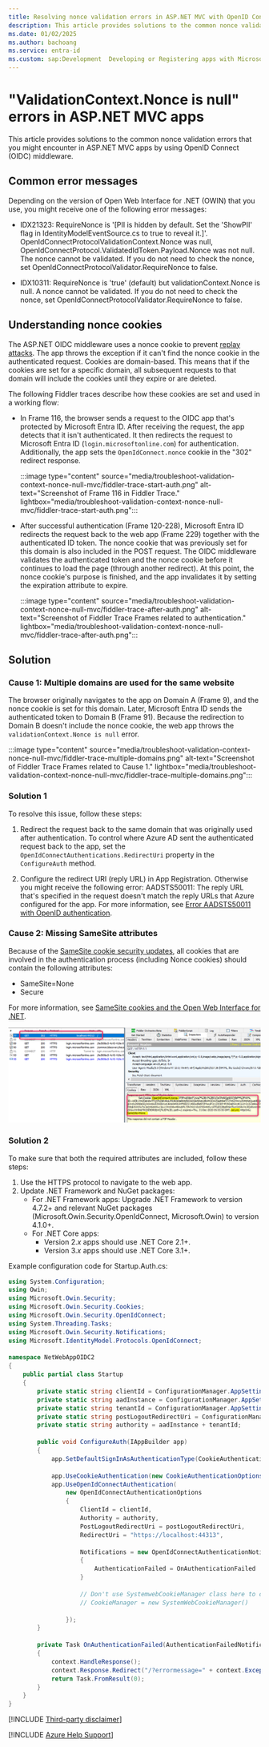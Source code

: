 ```yaml
---
title: Resolving nonce validation errors in ASP.NET MVC with OpenID Connect
description: This article provides solutions to the common nonce validation errors that are encountered in ASP.NET MVC apps by using OpenID Connect middleware.
ms.date: 01/02/2025
ms.author: bachoang
ms.service: entra-id
ms.custom: sap:Development	Developing or Registering apps with Microsoft identity platform
---
```


# "ValidationContext.Nonce is null" errors in ASP.NET MVC apps

This article provides solutions to the common nonce validation errors that you might encounter in ASP.NET MVC apps by using OpenID Connect (OIDC)  middleware.

## Common error messages

Depending on the version of Open Web Interface for .NET (OWIN) that you use, you might receive one of the following error messages:

- IDX21323: RequireNonce is '[PII is hidden by default. Set the 'ShowPII' flag in IdentityModelEventSource.cs to true to reveal it.]'. OpenIdConnectProtocolValidationContext.Nonce was null, OpenIdConnectProtocol.ValidatedIdToken.Payload.Nonce was not null. The nonce cannot be validated. If you do not need to check the nonce, set OpenIdConnectProtocolValidator.RequireNonce to false.

- IDX10311: RequireNonce is 'true' (default) but validationContext.Nonce is null. A nonce cannot be validated. If you do not need to check the nonce, set OpenIdConnectProtocolValidator.RequireNonce to false.

## Understanding nonce cookies

The ASP.NET OIDC middleware uses a nonce cookie to prevent [replay attacks](/dotnet/framework/wcf/feature-details/replay-attacks). The app throws the exception if it can't find the nonce cookie in the authenticated request. Cookies are domain-based. This means that if the cookies are set for a specific domain, all subsequent requests to that domain will include the cookies until they expire or are deleted.

The following Fiddler traces describe how these cookies are set and used in a working flow:

- In Frame 116, the browser sends a request to the OIDC app that's protected by Microsoft Entra ID. After receiving the request, the app detects that it isn't authenticated. It then redirects the request to Microsoft Entra ID (`login.microsoftonline.com`) for authentication. Additionally, the app sets the `OpenIdConnect.nonce` cookie in the "302" redirect response.

    :::image type="content" source="media/troubleshoot-validation-context-nonce-null-mvc/fiddler-trace-start-auth.png" alt-text="Screenshot of Frame 116 in Fiddler Trace." lightbox="media/troubleshoot-validation-context-nonce-null-mvc/fiddler-trace-start-auth.png":::

- After successful authentication (Frame 120-228), Microsoft Entra ID redirects the request back to the web app (Frame 229) together with the authenticated ID token. The nonce cookie that was previously set for this domain is also included in the POST request. The OIDC middleware validates the authenticated token and the nonce cookie before it continues to load the page (through another redirect). At this point, the nonce cookie's purpose is finished, and the app invalidates it by setting the expiration attribute to expire.

    :::image type="content" source="media/troubleshoot-validation-context-nonce-null-mvc/fiddler-trace-after-auth.png" alt-text="Screenshot of Fiddler Trace Frames related to authentication." lightbox="media/troubleshoot-validation-context-nonce-null-mvc/fiddler-trace-after-auth.png":::

## Solution

### Cause 1: Multiple domains are used for the same website

The browser originally navigates to the app on Domain A (Frame 9), and the nonce cookie is set for this domain. Later, Microsoft Entra ID sends the authenticated token to Domain B (Frame 91). Because the redirection to Domain B doesn't include the nonce cookie, the web app throws the `validationContext.Nonce is null` error.

:::image type="content" source="media/troubleshoot-validation-context-nonce-null-mvc/fiddler-trace-multiple-domains.png" alt-text="Screenshot of Fiddler Trace Frames related to Cause 1." lightbox="media/troubleshoot-validation-context-nonce-null-mvc/fiddler-trace-multiple-domains.png":::

### Solution 1

To resolve this issue, follow these steps:

1. Redirect the request back to the same domain that was originally used after authentication. To control where Azure AD sent the authenticated request back to the app, set the `OpenIdConnectAuthentications.RedirectUri` property in the `ConfigureAuth` method.

1. Configure the redirect URI (reply URL) in App Registration. Otherwise you might receive the following error: AADSTS50011: The reply URL that's specified in the request doesn't  match the reply URLs that Azure configured for the app. For more information, see [Error AADSTS50011 with OpenID authentication](error-code-aadsts50011-redirect-uri-mismatch.md).

### Cause 2: Missing SameSite attributes

Because of the [SameSite cookie security updates](/azure/active-directory/develop/howto-handle-samesite-cookie-changes-chrome-browser?tabs=dotnet), all cookies that are involved in the authentication process (including Nonce cookies) should contain the following attributes:

- SameSite=None
- Secure

For more information, see [SameSite cookies and the Open Web Interface for .NET](/aspnet/samesite/owin-samesite).

![Screenshot of missing SameSite attributes Fiddler trace.](./media//troubleshoot-validation-context-nonce-null-mvc/fiddler-trace-misisng-samesite.png)

### Solution 2

To make sure that both the required attributes are included, follow these steps:

1. Use the HTTPS protocol to navigate to the web app.
1. Update .NET Framework and NuGet packages:
    - For .NET Framework apps: Upgrade .NET Framework to version 4.7.2+ and relevant NuGet packages (Microsoft.Owin.Security.OpenIdConnect, Microsoft.Owin) to version 4.1.0+.
    - For .NET Core apps:
        - Version 2._x_ apps should use .NET Core 2.1+.
        - Version 3._x_ apps should use .NET Core 3.1+.

Example configuration code for Startup.Auth.cs:

```csharp
using System.Configuration;
using Owin;
using Microsoft.Owin.Security;
using Microsoft.Owin.Security.Cookies;
using Microsoft.Owin.Security.OpenIdConnect;
using System.Threading.Tasks;
using Microsoft.Owin.Security.Notifications;
using Microsoft.IdentityModel.Protocols.OpenIdConnect;

namespace NetWebAppOIDC2
{
    public partial class Startup
    {
        private static string clientId = ConfigurationManager.AppSettings["ida:ClientId"];
        private static string aadInstance = ConfigurationManager.AppSettings["ida:AADInstance"];
        private static string tenantId = ConfigurationManager.AppSettings["ida:TenantId"];
        private static string postLogoutRedirectUri = ConfigurationManager.AppSettings["ida:PostLogoutRedirectUri"];
        private static string authority = aadInstance + tenantId;

        public void ConfigureAuth(IAppBuilder app)
        {
            app.SetDefaultSignInAsAuthenticationType(CookieAuthenticationDefaults.AuthenticationType);

            app.UseCookieAuthentication(new CookieAuthenticationOptions());
            app.UseOpenIdConnectAuthentication(
                new OpenIdConnectAuthenticationOptions
                {
                    ClientId = clientId,
                    Authority = authority,
                    PostLogoutRedirectUri = postLogoutRedirectUri,
                    RedirectUri = "https://localhost:44313",
                    
                    Notifications = new OpenIdConnectAuthenticationNotifications
                    {
                        AuthenticationFailed = OnAuthenticationFailed
                    }

                    // Don't use SystemwebCookieManager class here to override the default CookieManager because that seems to negate the SameSite cookie attribute that's being set.
                    // CookieManager = new SystemWebCookieManager()

                });
        }

        private Task OnAuthenticationFailed(AuthenticationFailedNotification<OpenIdConnectMessage, OpenIdConnectAuthenticationOptions> context)
        {
            context.HandleResponse();
            context.Response.Redirect("/?errormessage=" + context.Exception.Message);
            return Task.FromResult(0);
        }
    }
}
```

[!INCLUDE [Third-party disclaimer](../../../includes/third-party-disclaimer.md)]

[!INCLUDE [Azure Help Support](../../../includes/azure-help-support.md)]
